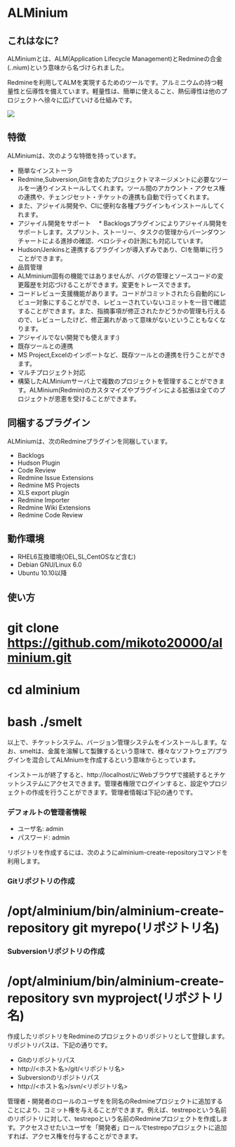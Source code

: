 # ALMinium

## これはなに?

ALMiniumとは、ALM(Application Lifecycle Management)とRedmineの合金(..nium)という意味から名づけられました。

Redmineを利用してALMを実現するためのツールです。アルミニウムの持つ軽量性と伝導性を備えています。軽量性は、簡単に使えること、熱伝導性は他のプロジェクトへ徐々に広げていける仕組みです。

<img src="alminium/raw/master/docs/img/alminium.png" />

## 特徴

ALMiniumは、次のような特徴を持っています。

 * 簡単なインストーラ
  * Redmine,Subversion,Gitを含めたプロジェクトマネージメントに必要なツールを一通りインストールしてくれます。ツール間のアカウント・アクセス権の連携や、チェンジセット・チケットの連携も自動で行ってくれます。
  * また、アジャイル開発や、CIに便利な各種プラグインもインストールしてくれます。
 * アジャイル開発をサポート
　* Backlogsプラグインによりアジャイル開発をサポートします。スプリント、ストーリー、タスクの管理からバーンダウンチャートによる進捗の確認、ベロシティの計測にも対応しています。
  * Hudson/Jenkinsと連携するプラグインが導入ずみであり、CIを簡単に行うことができます。
 * 品質管理
  * ALMminium固有の機能ではありませんが、バグの管理とソースコードの変更履歴を対応づけることができます。変更をトレースできます。
  * コードレビュー支援機能があります。コードがコミットされたら自動的にレビュー対象にすることができ、レビューされていないコミットを一目で確認することができます。また、指摘事項が修正されたかどうかの管理も行えるので、レビューしたけど、修正漏れがあって意味がないということもなくなります。
  * アジャイルでない開発でも使えます:)
 * 既存ツールとの連携
  * MS Project,Excelのインポートなど、既存ツールとの連携を行うことができます。
 * マルチプロジェクト対応
  * 構築したALMiniumサーバ上で複数のプロジェクトを管理することができます。ALMinium(Redmin)のカスタマイズやプラグインによる拡張は全てのプロジェクトが恩恵を受けることができます。

## 同梱するプラグイン

ALMiniumは、次のRedmineプラグインを同梱しています。

 * Backlogs
 * Hudson Plugin
 * Code Review
 * Redmine Issue Extensions
 * Redmine MS Projects
 * XLS export plugin
 * Redmine Importer
 * Redmine Wiki Extensions
 * Redmine Code Review

## 動作環境

 * RHEL6互換環境(OEL,SL,CentOSなど含む)
 * Debian GNU/Linux 6.0
 * Ubuntu 10.10以降

## 使い方
 # git clone https://github.com/mikoto20000/alminium.git
 # cd alminium
 # bash ./smelt

以上で、チケットシステム、バージョン管理システムをインストールします。なお、smeltは、金属を溶解して製錬するという意味で、様々なソフトウェア/プラグインを混合してALMniumを作成するという意味からとっています。

インストールが終了すると、http://localhost/にWebブラウザで接続するとチケットシステムにアクセスできます。管理者権限でログインすると、設定やプロジェクトの作成を行うことができます。管理者情報は下記の通りです。


### デフォルトの管理者情報

 * ユーザ名: admin
 * パスワード: admin

リポジトリを作成するには、次のようにalminium-create-repositoryコマンドを利用します。

### Gitリポジトリの作成

 # /opt/alminium/bin/alminium-create-repository git myrepo(リポジトリ名)

### Subversionリポジトリの作成

 # /opt/alminium/bin/alminium-create-repository svn myproject(リポジトリ名)

作成したリポジトリをRedmineのプロジェクトのリポジトリとして登録します。リポジトリパスは、下記の通りです。

 * Gitのリポジトリパス
  * http://<ホスト名>/git/<リポジトリ名>
 * Subversionのリポジトリパス
  * http://<ホスト名>/svn/<リポジトリ名>

管理者・開発者のロールのユーザをを同名のRedmineプロジェクトに追加することにより、コミット権を与えることができます。例えば、testrepoという名前のリポジトリに対して、testrepoという名前のRedmineプロジェクトを作成します。アクセスさせたいユーザを「開発者」ロールでtestrepoプロジェクトに追加すれば、アクセス権を付与することができます。